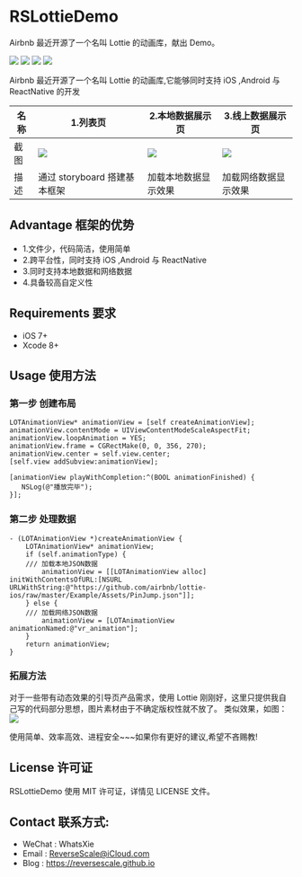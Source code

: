 # RSLottieDemo
Airbnb 最近开源了一个名叫 Lottie 的动画库，献出 Demo。

![](https://img.shields.io/badge/platform-iOS-red.svg) 
![](https://img.shields.io/badge/language-Objective--C-orange.svg) 
![](https://img.shields.io/badge/download-4.1MB-brightgreen.svg)
![](https://img.shields.io/badge/license-MIT%20License-brightgreen.svg) 

Airbnb 最近开源了一个名叫 Lottie 的动画库,它能够同时支持 iOS ,Android 与 ReactNative 的开发

| 名称 |1.列表页 |2.本地数据展示页 |3.线上数据展示页 |
| ------------- | ------------- | ------------- | ------------- |
| 截图 | ![](http://og1yl0w9z.bkt.clouddn.com/17-8-1/8870678.jpg) | ![](http://og1yl0w9z.bkt.clouddn.com/17-8-1/46246365.jpg) | ![](http://og1yl0w9z.bkt.clouddn.com/17-8-1/34650330.jpg) |
| 描述 | 通过 storyboard 搭建基本框架 | 加载本地数据显示效果 | 加载网络数据显示效果 |


## Advantage 框架的优势
* 1.文件少，代码简洁，使用简单
* 2.跨平台性，同时支持 iOS ,Android 与 ReactNative
* 3.同时支持本地数据和网络数据
* 4.具备较高自定义性

## Requirements 要求
* iOS 7+
* Xcode 8+


## Usage 使用方法
### 第一步 创建布局
```
LOTAnimationView* animationView = [self createAnimationView];
animationView.contentMode = UIViewContentModeScaleAspectFit;
animationView.loopAnimation = YES;
animationView.frame = CGRectMake(0, 0, 356, 270);
animationView.center = self.view.center;
[self.view addSubview:animationView];
    
[animationView playWithCompletion:^(BOOL animationFinished) {
   NSLog(@"播放完毕");
}];
```
### 第二步 处理数据
```
- (LOTAnimationView *)createAnimationView {
    LOTAnimationView* animationView;
    if (self.animationType) {
    /// 加载本地JSON数据
        animationView = [[LOTAnimationView alloc] initWithContentsOfURL:[NSURL URLWithString:@"https://github.com/airbnb/lottie-ios/raw/master/Example/Assets/PinJump.json"]]; 
    } else {
    /// 加载网络JSON数据
        animationView = [LOTAnimationView animationNamed:@"vr_animation"];
    }
    return animationView;
}
```
### 拓展方法
对于一些带有动态效果的引导页产品需求，使用 Lottie 刚刚好，这里只提供我自己写的代码部分思想，图片素材由于不确定版权性就不放了。
类似效果，如图：
![](http://og1yl0w9z.bkt.clouddn.com/17-8-1/8008591.jpg)

使用简单、效率高效、进程安全~~~如果你有更好的建议,希望不吝赐教!


## License 许可证
RSLottieDemo 使用 MIT 许可证，详情见 LICENSE 文件。


## Contact 联系方式:
* WeChat : WhatsXie
* Email : ReverseScale@iCloud.com
* Blog : https://reversescale.github.io
